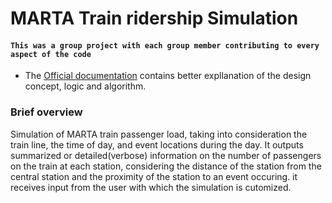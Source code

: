 # MARTA Train ridership Simulation

#### `This was a group project with each group member contributing to every aspect of the code`

- The [Official documentation](https://docs.google.com/document/d/1TQnV_xkNiqZVAdHiBxkUaKbdTB2uMdcEr8sbEM-rQeg/edit?usp=sharing) contains better expllanation of the design concept, logic and algorithm.

### Brief overview
Simulation of MARTA train passenger load, taking into consideration the train line, the time of day, and event locations during the day.
It outputs summarized or detailed(verbose) information on the number of passengers on the train at each station, considering the distance of the station from the central station and the proximity of the station to an event occuring. it receives input from the user with which the simulation is cutomized.
